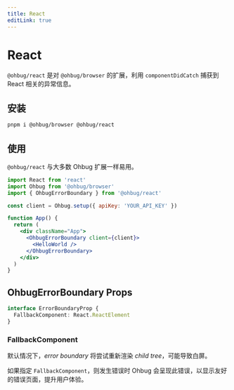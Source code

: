 ```yaml
---
title: React
editLink: true
---
```


# React

`@ohbug/react` 是对 `@ohbug/browser` 的扩展，利用 `componentDidCatch` 捕获到 React 相关的异常信息。

## 安装

```sh
pnpm i @ohbug/browser @ohbug/react
```

## 使用

`@ohbug/react` 与大多数 Ohbug 扩展一样易用。

```jsx
import React from 'react'
import Ohbug from '@ohbug/browser'
import { OhbugErrorBoundary } from '@ohbug/react'

const client = Ohbug.setup({ apiKey: 'YOUR_API_KEY' })

function App() {
  return (
    <div className="App">
      <OhbugErrorBoundary client={client}>
        <HelloWorld />
      </OhbugErrorBoundary>
    </div>
  )
}
```

## OhbugErrorBoundary Props

```typescript
interface ErrorBoundaryProp {
  FallbackComponent: React.ReactElement
}
```

### FallbackComponent

默认情况下，_error boundary_ 将尝试重新渲染 _child tree_，可能导致白屏。

如果指定 `FallbackComponent`，则发生错误时 Ohbug 会呈现此错误，以显示友好的错误页面，提升用户体验。

